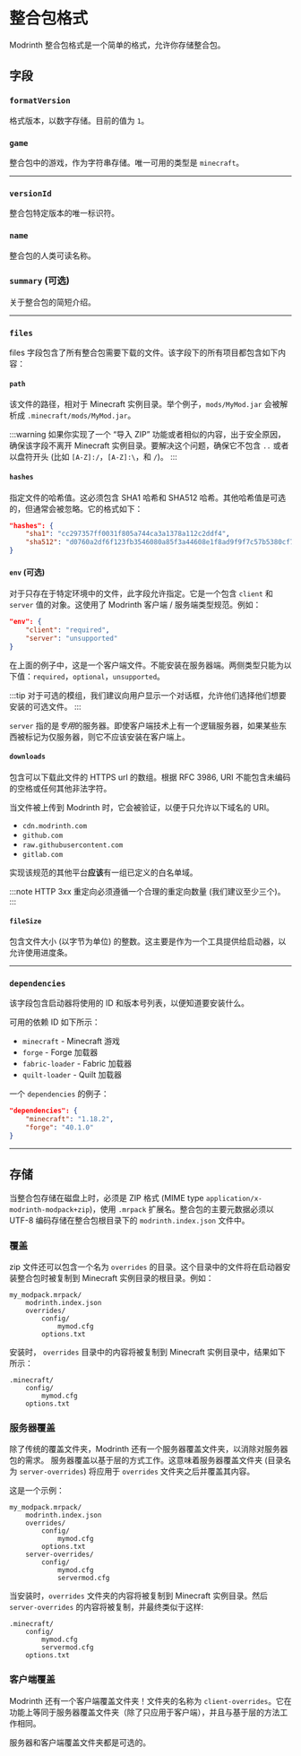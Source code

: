 # 整合包格式

Modrinth 整合包格式是一个简单的格式，允许你存储整合包。

## 字段

### `formatVersion`
格式版本，以数字存储。目前的值为 `1`。

### `game`
整合包中的游戏，作为字符串存储。唯一可用的类型是 `minecraft`。 

---

### `versionId`
整合包特定版本的唯一标识符。

### `name`
整合包的人类可读名称。

### `summary` (可选)
关于整合包的简短介绍。

---

### `files`
files 字段包含了所有整合包需要下载的文件。该字段下的所有项目都包含如下内容：

#### `path`
该文件的路径，相对于 Minecraft 实例目录。举个例子，`mods/MyMod.jar` 会被解析成 `.minecraft/mods/MyMod.jar`。

:::warning
如果你实现了一个 “导入 ZIP” 功能或者相似的内容，出于安全原因，确保该字段不离开 Minecraft 实例目录。要解决这个问题，确保它不包含 `..` 或者以盘符开头 (比如 `[A-Z]:/`，`[A-Z]:\`，和 `/`)。
:::

#### `hashes`
指定文件的哈希值。这必须包含 SHA1 哈希和 SHA512 哈希。其他哈希值是可选的，但通常会被忽略。它的格式如下：
```json
"hashes": {
    "sha1": "cc297357ff0031f805a744ca3a1378a112c2ddf4",
    "sha512": "d0760a2df6f123fb3546080a85f3a44608e1f8ad9f9f7c57b5380cf72235ad380a5bbd494263639032d63bb0f0c9e0847a62426a6028a73a4b4c8e7734b4e8f5"
}
```
#### `env` (可选)
对于只存在于特定环境中的文件，此字段允许指定。它是一个包含 `client` 和 `server` 值的对象。这使用了 Modrinth 客户端 / 服务端类型规范。例如：
```json
"env": {
    "client": "required",
    "server": "unsupported"
}
```
在上面的例子中，这是一个客户端文件。不能安装在服务器端。两侧类型只能为以下值：`required`，`optional`，`unsupported`。

:::tip
对于可选的模组，我们建议向用户显示一个对话框，允许他们选择他们想要安装的可选文件。
:::

`server` 指的是*专用*的服务器。即使客户端技术上有一个逻辑服务器，如果某些东西被标记为仅服务器，则它不应该安装在客户端上。

#### `downloads`
包含可以下载此文件的 HTTPS url 的数组。根据 RFC 3986, URI 不能包含未编码的空格或任何其他非法字符。

当文件被上传到 Modrinth 时，它会被验证，以便于只允许以下域名的 URI。
- `cdn.modrinth.com`
- `github.com`
- `raw.githubusercontent.com`
- `gitlab.com`

实现该规范的其他平台**应该**有一组已定义的白名单域。

:::note
HTTP 3xx 重定向必须遵循一个合理的重定向数量 (我们建议至少三个)。
:::

#### `fileSize`
包含文件大小 (以字节为单位) 的整数。这主要是作为一个工具提供给启动器，以允许使用进度条。

---

### `dependencies`
该字段包含启动器将使用的 ID 和版本号列表，以便知道要安装什么。

可用的依赖 ID 如下所示：
- `minecraft` - Minecraft 游戏
- `forge` - Forge 加载器
- `fabric-loader` - Fabric 加载器
- `quilt-loader` - Quilt 加载器

一个 `dependencies` 的例子：
```json
"dependencies": {
    "minecraft": "1.18.2",
    "forge": "40.1.0"
}
```

---

## 存储
当整合包存储在磁盘上时，必须是 ZIP 格式 (MIME type `application/x-modrinth-modpack+zip`)，使用 `.mrpack` 扩展名。整合包的主要元数据必须以 UTF-8 编码存储在整合包根目录下的 `modrinth.index.json` 文件中。

### 覆盖
zip 文件还可以包含一个名为 `overrides` 的目录。这个目录中的文件将在启动器安装整合包时被复制到 Minecraft 实例目录的根目录。例如：
```
my_modpack.mrpack/
    modrinth.index.json
    overrides/
        config/
            mymod.cfg
        options.txt
```
安装时， `overrides` 目录中的内容将被复制到 Minecraft 实例目录中，结果如下所示：
```
.minecraft/
    config/
        mymod.cfg
    options.txt
```

### 服务器覆盖
除了传统的覆盖文件夹，Modrinth 还有一个服务器覆盖文件夹，以消除对服务器包的需求。
服务器覆盖以基于层的方式工作。这意味着服务器覆盖文件夹 (目录名为 `server-overrides`) 将应用于 `overrides` 文件夹之后并覆盖其内容。

这是一个示例：
```
my_modpack.mrpack/
    modrinth.index.json
    overrides/
        config/
            mymod.cfg
        options.txt
    server-overrides/
        config/
            mymod.cfg
            servermod.cfg
```
当安装时，`overrides` 文件夹的内容将被复制到 Minecraft 实例目录。然后 `server-overrides` 的内容将被复制，并最终类似于这样:
```
.minecraft/
    config/
        mymod.cfg
        servermod.cfg
    options.txt
```

### 客户端覆盖
Modrinth 还有一个客户端覆盖文件夹！文件夹的名称为 `client-overrides`。它在功能上等同于服务器覆盖文件夹（除了只应用于客户端），并且与基于层的方法工作相同。

服务器和客户端覆盖文件夹都是可选的。
